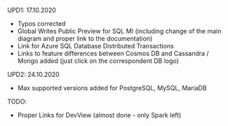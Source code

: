 UPD1: 17.10.2020 
- Typos corrected
- Global Writes Public Preview for SQL MI (including change of the main diagram and proper link to the documentation)
- Link for Azure SQL Database Distributed Transactions
- Links to feature differences between Cosmos DB and Cassandra / Mongo added (just click on the correspondent DB logo)

UPD2: 24.10.2020
- Max supported versions added for PostgreSQL, MySQL, MariaDB

TODO:
- Proper Links for DevView (almost done - only Spark left)